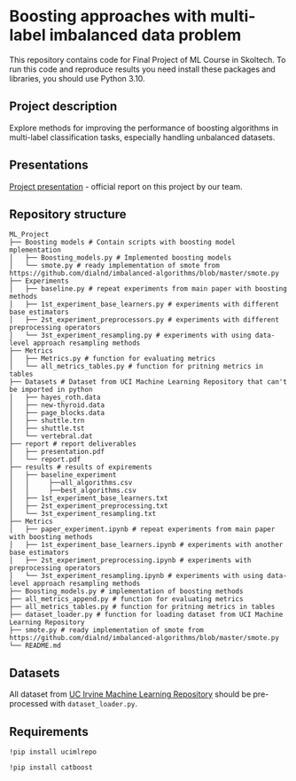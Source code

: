 # Boosting approaches with multi-label imbalanced data problem

This repository contains code for Final Project of ML Course in Skoltech.
To run this code and reproduce results you need install these packages and libraries, you should use Python 3.10.

## Project description 
Explore methods for improving the performance of boosting algorithms in multi-label classification tasks, especially handling unbalanced datasets. 

## Presentations
[Project presentation](https://docs.google.com/presentation/d/1oxwzHTHZcKOx6UTRPLHiuyml_b9V-wnnT7GAfO96uL8/edit#slide=id.p1) - official report on this project by our team.

## Repository structure
```
ML_Project
├── Boosting models # Contain scripts with boosting model mplementation
│   ├── Boosting_models.py # Implemented boosting models
│   └── smote.py # ready implementation of smote from https://github.com/dialnd/imbalanced-algorithms/blob/master/smote.py
├── Experiments 
│   ├── baseline.py # repeat experiments from main paper with boosting methods
│   ├── 1st_experiment_base_learners.py # experiments with different base estimators
│   ├── 2st_experiment_preprocessors.py # experiments with different preprocessing operators
│   └── 3st_experiment_resampling.py # experiments with using data-level approach resampling methods
├── Metrics 
│   ├── Metrics.py # function for evaluating metrics
│   └── all_metrics_tables.py # function for pritning metrics in tables
├── Datasets # Dataset from UCI Machine Learning Repository that can't be imported in python
│   ├── hayes_roth.data
│   ├── new-thyroid.data
│   ├── page_blocks.data
│   ├── shuttle.trn
│   ├── shuttle.tst
│   └── vertebral.dat
├── report # report deliverables
│   ├── presentation.pdf
│   └── report.pdf
├── results # results of expirements
│   ├── baseline_experiment
│   │     ├──all_algorithms.csv
│   │     ├──best_algorithms.csv
│   ├── 1st_experiment_base_learners.txt
│   ├── 2st_experiment_preprocessing.txt
│   └── 3st_experiment_resampling.txt
├── Metrics 
│   ├── paper_experiment.ipynb # repeat experiments from main paper with boosting methods
│   ├── 1st_experiment_base_learners.ipynb # experiments with another base estimators
│   ├── 2st_experiment_preprocessing.ipynb # experiments with preprocessing operators
│   └── 3st_experiment_resampling.ipynb # experiments with using data-level approach resampling methods
├── Boosting_models.py # implementation of boosting methods
├── all_metrics_append.py # function for evaluating metrics
├── all_metrics_tables.py # function for pritning metrics in tables
├── dataset_loader.py # function for loading dataset from UCI Machine Learning Repository
├── smote.py # ready implementation of smote from https://github.com/dialnd/imbalanced-algorithms/blob/master/smote.py
└── README.md
```
## Datasets 
All dataset from [UC Irvine Machine Learning Repository](https://archive.ics.uci.edu/) should be pre-processed with ```dataset_loader.py```. 

## Requirements
```!pip install ucimlrepo```

```!pip install catboost```


